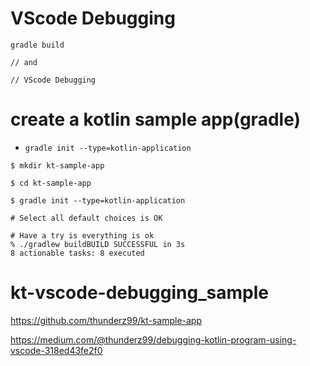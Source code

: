 # VScode Debugging

```
gradle build

// and

// VScode Debugging

```

# create a kotlin sample app(gradle)

- ```gradle init --type=kotlin-application```

```
$ mkdir kt-sample-app

$ cd kt-sample-app

$ gradle init --type=kotlin-application

# Select all default choices is OK
 
# Have a try is everything is ok
% ./gradlew buildBUILD SUCCESSFUL in 3s
8 actionable tasks: 8 executed
```

# kt-vscode-debugging_sample

https://github.com/thunderz99/kt-sample-app

https://medium.com/@thunderz99/debugging-kotlin-program-using-vscode-318ed43fe2f0
